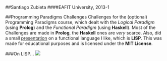 ##Santiago Zubieta
####EAFIT University, 2013-1

##Programming Paradigms Challenges
Challenges for the (optional) Programming Paradigms course, which dealt with the *Logical Paradigm* (using **Prolog**) and the *Functional Paradigm* (using **Haskell**). Most of the Challenges are made in **Prolog**, the **Haskell** ones are *very* scarce. Also, did a small [presentation](https://github.com/Zubieta/Programming_Paradigms/raw/master/Common_Lisp_Slides.pdf) on a functional language I like, which is **LISP**. This was made for educational purposes and is licensed under the **MIT License**.

###On LISP...
![](https://i.imgur.com/1iAdyHS.png)